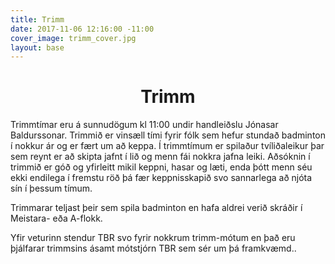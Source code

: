```yaml
---
title: Trimm
date: 2017-11-06 12:16:00 -11:00
cover_image: trimm_cover.jpg
layout: base
---
```


<head>
	<link href='http://fonts.googleapis.com/css?family=Lobster' rel='stylesheet' type='text/css'>
</head>
<body>
	<h1 class="board_text" align="center">Trimm</h1>
	<section class="long_text">
		<p>
			Trimmtímar eru á sunnudögum kl 11:00 undir handleiðslu Jónasar Baldurssonar. Trimmið er vinsæll tími fyrir fólk sem hefur stundað badminton í 
			nokkur ár og er fært um að keppa. Í trimmtímum er spilaður tvíliðaleikur þar sem reynt er að skipta jafnt í lið og menn fái nokkra jafna leiki.
			Aðsóknin í trimmið er góð og yfirleitt mikil keppni, hasar og læti, enda þótt menn séu ekki endilega í fremstu röð þá fær keppnisskapið svo
			sannarlega að njóta sín í þessum tímum.
		</p>
		<p>Trimmarar teljast þeir sem spila badminton en hafa aldrei verið skráðir í Meistara- eða A-flokk.</p>
		<p>Yfir veturinn stendur TBR svo fyrir nokkrum trimm-mótum en það eru þjálfarar trimmsins ásamt mótstjórn TBR sem sér um þá framkvæmd..</p>
	</section>
</body>
